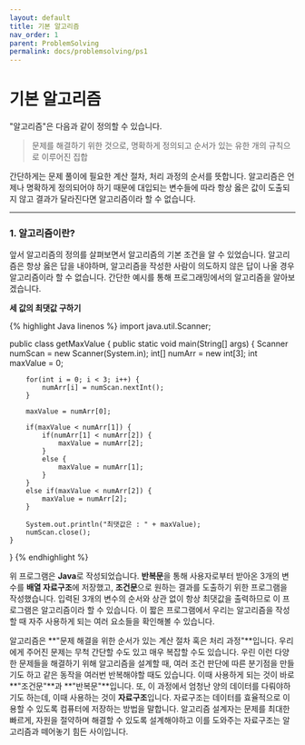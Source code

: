 ```yaml
---
layout: default
title: 기본 알고리즘
nav_order: 1
parent: ProblemSolving
permalink: docs/problemsolving/ps1
---
```


# 기본 알고리즘

"알고리즘"은 다음과 같이 정의할 수 있습니다.

> 문제를 해결하기 위한 것으로, 명확하게 정의되고 순서가 있는 유한 개의 규칙으로 이루어진 집합

간단하게는 문제 풀이에 필요한 계산 절차, 처리 과정의 순서를 뜻합니다. 알고리즘은 언제나 명확하게 정의되어야 하기 때문에 대입되는 변수들에 따라 항상 옳은 값이 도출되지 않고 결과가 달라진다면 알고리즘이라 할 수 없습니다.

---

### 1. 알고리즘이란?
   
앞서 알고리즘의 정의를 살펴보면서 알고리즘의 기본 조건을 알 수 있었습니다. 알고리즘은 항상 옳은 답을 내야하며, 알고리즘을 작성한 사람이 의도하지 않은 답이 나올 경우 알고리즘이라 할 수 없습니다. 간단한 예시를 통해 프로그래밍에서의 알고리즘을 알아보겠습니다. 
   
**세 값의 최댓값 구하기**

{% highlight Java linenos %}
import java.util.Scanner;

public class getMaxValue {
    public static void main(String[] args) {
        Scanner numScan = new Scanner(System.in);
        int[] numArr = new int[3];
        int maxValue = 0;

        for(int i = 0; i < 3; i++) {
            numArr[i] = numScan.nextInt();
        }

        maxValue = numArr[0];

        if(maxValue < numArr[1]) {
            if(numArr[1] < numArr[2]) {
                maxValue = numArr[2];
            }
            else {
                maxValue = numArr[1];
            }
        }
        else if(maxValue < numArr[2]) {
            maxValue = numArr[2];
        }

        System.out.println("최댓값은 : " + maxValue);
        numScan.close();
    }
}
{% endhighlight %}
   
위 프로그램은 **Java**로 작성되었습니다. **반복문**을 통해 사용자로부터 받아온 3개의 변수를 **배열 자료구조**에 저장했고, **조건문**으로 원하는 결과를 도출하기 위한 프로그램을 작성했습니다. 입력된 3개의 변수의 순서와 상관 없이 항상 최댓값을 출력하므로 이 프로그램은 알고리즘이라 할 수 있습니다. 이 짧은 프로그램에서 우리는 알고리즘을 작성할 때 자주 사용하게 되는 여러 요소들을 확인해볼 수 있습니다.   
   
알고리즘은 **"문제 해결을 위한 순서가 있는 계산 절차 혹은 처리 과정"**입니다. 우리에게 주어진 문제는 무척 간단할 수도 있고 매우 복잡할 수도 있습니다. 우린 이런 다양한 문제들을 해결하기 위해 알고리즘을 설계할 때, 여러 조건 판단에 따른 분기점을 만들기도 하고 같은 동작을 여러번 반복해야할 때도 있습니다. 이때 사용하게 되는 것이 바로 **"조건문"**과 **"반복문"**입니다. 또, 이 과정에서 엄청난 양의 데이터를 다뤄야하기도 하는데, 이때 사용하는 것이 **자료구조**입니다. 자료구조는 데이터를 효율적으로 이용할 수 있도록 컴퓨터에 저장하는 방법을 말합니다. 알고리즘 설계자는 문제를 최대한 빠르게, 자원을 절약하며 해결할 수 있도록 설계해야하고 이를 도와주는 자료구조는 알고리즘과 떼어놓기 힘든 사이입니다.
